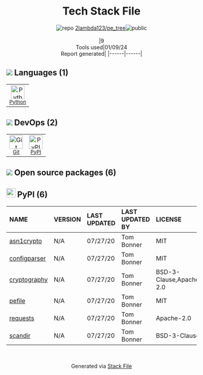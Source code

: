 <!--
&lt;--- Readme.md Snippet without images Start ---&gt;
## Tech Stack
2lambda123/pe_tree is built on the following main stack:

- [Python](https://www.python.org) – Languages

Full tech stack [here](/techstack.md)

&lt;--- Readme.md Snippet without images End ---&gt;

&lt;--- Readme.md Snippet with images Start ---&gt;
## Tech Stack
2lambda123/pe_tree is built on the following main stack:

- <img width='25' height='25' src='https://img.stackshare.io/service/993/pUBY5pVj.png' alt='Python'/> [Python](https://www.python.org) – Languages

Full tech stack [here](/techstack.md)

&lt;--- Readme.md Snippet with images End ---&gt;
-->
<div align="center">

# Tech Stack File
![](https://img.stackshare.io/repo.svg "repo") [2lambda123/pe_tree](https://github.com/2lambda123/pe_tree)![](https://img.stackshare.io/public_badge.svg "public")
<br/><br/>
|9<br/>Tools used|01/09/24 <br/>Report generated|
|------|------|
</div>

## <img src='https://img.stackshare.io/languages.svg'/> Languages (1)
<table><tr>
  <td align='center'>
  <img width='36' height='36' src='https://img.stackshare.io/service/993/pUBY5pVj.png' alt='Python'>
  <br>
  <sub><a href="https://www.python.org">Python</a></sub>
  <br>
  <sub></sub>
</td>

</tr>
</table>

## <img src='https://img.stackshare.io/devops.svg'/> DevOps (2)
<table><tr>
  <td align='center'>
  <img width='36' height='36' src='https://img.stackshare.io/service/1046/git.png' alt='Git'>
  <br>
  <sub><a href="http://git-scm.com/">Git</a></sub>
  <br>
  <sub></sub>
</td>

<td align='center'>
  <img width='36' height='36' src='https://img.stackshare.io/service/12572/-RIWgodF_400x400.jpg' alt='PyPI'>
  <br>
  <sub><a href="https://pypi.org/">PyPI</a></sub>
  <br>
  <sub></sub>
</td>

</tr>
</table>


## <img src='https://img.stackshare.io/group.svg' /> Open source packages (6)</h2>

## <img width='24' height='24' src='https://img.stackshare.io/service/12572/-RIWgodF_400x400.jpg'/> PyPI (6)

|NAME|VERSION|LAST UPDATED|LAST UPDATED BY|LICENSE|VULNERABILITIES|
|:------|:------|:------|:------|:------|:------|
|[asn1crypto](https://pypi.org/project/asn1crypto)|N/A|07/27/20|Tom Bonner |MIT|N/A|
|[configparser](https://pypi.org/project/configparser)|N/A|07/27/20|Tom Bonner |MIT|N/A|
|[cryptography](https://pypi.org/project/cryptography)|N/A|07/27/20|Tom Bonner |BSD-3-Clause,Apache-2.0|N/A|
|[pefile](https://pypi.org/project/pefile)|N/A|07/27/20|Tom Bonner |MIT|N/A|
|[requests](https://pypi.org/project/requests)|N/A|07/27/20|Tom Bonner |Apache-2.0|N/A|
|[scandir](https://pypi.org/project/scandir)|N/A|07/27/20|Tom Bonner |BSD-3-Clause|N/A|

<br/>
<div align='center'>

Generated via [Stack File](https://github.com/marketplace/stack-file)
